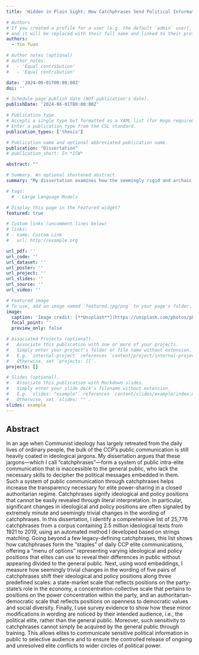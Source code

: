 ```yaml
---
title: 'Hidden in Plain Sight: How Catchphrases Send Political Information that Averts the Public Eye'

# Authors
# If you created a profile for a user (e.g. the default `admin` user), write the username (folder name) here
# and it will be replaced with their full name and linked to their profile.
authors:
  - Yin Yuan

# Author notes (optional)
# author_notes:
#   - 'Equal contribution'
#   - 'Equal contribution'

date: '2024-06-01T00:00:00Z'
doi: ''

# Schedule page publish date (NOT publication's date).
publishDate: '2024-06-01T00:00:00Z'

# Publication type.
# Accepts a single type but formatted as a YAML list (for Hugo requirements).
# Enter a publication type from the CSL standard.
publication_types: ['thesis']

# Publication name and optional abbreviated publication name.
publication: "Dissertation"
# publication_short: In *ICW*

abstract: ""

# Summary. An optional shortened abstract.
summary: "My dissertation examines how the seemingly rigid and archaic official discourse of the Chinese Communist Party (CCP)—often called “hard propaganda”—serves as an intra-elite communication system, with political catchphrases (tifa, 提法) as its fundamental units. Using a corpus of 2.5 million ideological texts (1921–2019), I developed a method to extract over 25,000 catchphrases. My findings show that subtle wording changes in these catchphrases can send important political and policy signals, significantly shifting their ideological and policy positions, as quantified by word embedding-based methods. Survey evidence further indicates that these nuances are primarily recognized by political elites while remaining obscure to the general public. This enables elites to communicate sensitive political information “in plain sight” while ensuring a gradual and controlled release of ongoing elite conflicts to broader circles of political power."

# tags:
  # - Large Language Models

# Display this page in the Featured widget?
featured: true

# Custom links (uncomment lines below)
# links:
# - name: Custom Link
#   url: http://example.org

url_pdf: ''
url_code: ''
url_dataset: ''
url_poster: ''
url_project: ''
url_slides: ''
url_source: ''
url_video: ''

# Featured image
# To use, add an image named `featured.jpg/png` to your page's folder.
image:
  caption: 'Image credit: [**Unsplash**](https://unsplash.com/photos/pLCdAaMFLTE)'
  focal_point: ''
  preview_only: false

# Associated Projects (optional).
#   Associate this publication with one or more of your projects.
#   Simply enter your project's folder or file name without extension.
#   E.g. `internal-project` references `content/project/internal-project/index.md`.
#   Otherwise, set `projects: []`.
projects: []

# Slides (optional).
#   Associate this publication with Markdown slides.
#   Simply enter your slide deck's filename without extension.
#   E.g. `slides: "example"` references `content/slides/example/index.md`.
#   Otherwise, set `slides: ""`.
slides: example
---
```


<!-- {{% callout note %}}
Click the _Cite_ button above to demo the feature to enable visitors to import publication metadata into their reference management software.
{{% /callout %}}

{{% callout note %}}
Create your slides in Markdown - click the _Slides_ button to check out the example.
{{% /callout %}}

Add the publication's **full text** or **supplementary notes** here. You can use rich formatting such as including [code, math, and images](https://docs.hugoblox.com/content/writing-markdown-latex/).
 -->

## Abstract

In an age when Communist ideology has largely retreated from the daily lives of ordinary people, the bulk of the CCP’s public communication is still heavily coated in ideological jargons. My dissertation argues that these jargons—which I call “catchphrases”—form a system of public intra-elite communication that is inaccessible to the general public, who lack the necessary skills to decipher the political messages embedded in them. Such a system of public communication through catchphrases helps increase the transparency necessary for elite power-sharing in a closed authoritarian regime. Catchphrases signify ideological and policy positions that cannot be easily revealed through literal interpretation. In particular, significant changes in ideological and policy positions are often signaled by extremely minute and seemingly trivial changes in the wording of catchphrases. In this dissertation, I identify a comprehensive list of 25,776 catchphrases from a corpus containing 2.5 million ideological texts from 1921 to 2019, using an automated method I developed based on strings matching. Going beyond a few legacy-defining catchphrases, this list shows how catchphrases form the “staples” of daily CCP elite communications, offering a “menu of options” representing varying ideological and policy positions that elites can use to reveal their differences in public without appearing divided to the general public. Next, using word embeddings, I measure how seemingly trivial changes in the wording of five pairs of catchphrases shift their ideological and policy positions along three predefined scales: a state-market scale that reflects positions on the party-state’s role in the economy, a concentration-collective scale that pertains to positions on the power concentration within the party, and an authoritarian-democratic scale that reflects positions on openness to democratic values and social diversity. Finally, I use survey evidence to show how these minor modifications in wording are noticed by their intended audience, i.e., the political elite, rather than the general public. Moreover, such sensitivity to catchphrases cannot simply be acquired by the general public through training. This allows elites to communicate sensitive political information in public to selective audience and to ensure the controlled release of ongoing and unresolved elite conflicts to wider circles of political power.